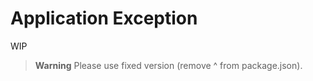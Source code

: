 # Application Exception

WIP

> **Warning**
> Please use fixed version (remove ^ from package.json).
